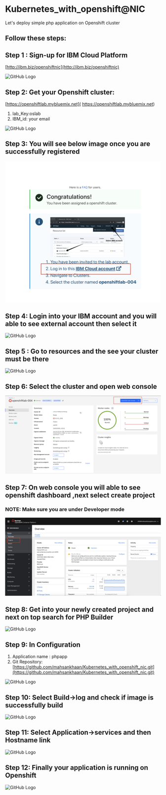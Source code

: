 # Kubernetes_with_openshift@NIC
Let's deploy simple php application on Openshift cluster

## Follow these steps:

## Step 1 : Sign-up for IBM Cloud Platform 

[http://ibm.biz/openshiftnic](http://ibm.biz/openshiftnic)

![GitHub Logo](images/s1.png)



## Step 2: Get your Openshift cluster:
[https://openshiftlab.mybluemix.net]( https://openshiftlab.mybluemix.net)
1. lab_Key:oslab
2. IBM_id: your email 

![GitHub Logo](images/s2.png)



## Step 3: You will see below image once you are successfully registered

![GitHub Logo](images/s4.png)


## Step 4: Login into your IBM account and you will able to see external account then select it

![GitHub Logo](images/s5.jpeg)

## Step 5 : Go to resources and the see your cluster must be there
![GitHub Logo](images/s6.jpeg)

## Step 6: Select the cluster and open web console
![GitHub Logo](images/s7.png)


## Step 7: On web console you will able to see openshift dashboard ,next select create project

### NOTE: Make sure you are under Developer mode

![GitHub Logo](images/s80.png)



## Step 8: Get into your newly created project and next on top search for PHP Builder
![GitHub Logo](images/s9.png)

## Step 9: In Configuration
1. Application name : phpapp
2. Git Repository: [https://github.com/mahsankhaan/Kubernetes_with_openshift_nic.git](https://github.com/mahsankhaan/Kubernetes_with_openshift_nic.git)

![GitHub Logo](images/s10.png)



## Step 10: Select Build->log and check if image is successfully build
![GitHub Logo](images/s11.png)


## Step 11: Select Application->services and then Hostname link
![GitHub Logo](images/s12.png)


## Step 12: Finally your application is running on Openshift
![GitHub Logo](images/s13.png)
